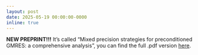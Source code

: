 ```yaml
---
layout: post
date: 2025-05-19 00:00:00-0000
inline: true
---
```

**NEW PREPRINT!!!** It’s called “Mixed precision strategies for preconditioned GMRES: a comprehensive analysis”, you can find the full .pdf version [here](https://hal.science/hal-05071696v1). 
